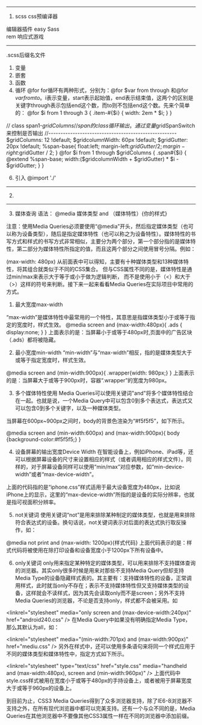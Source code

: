 --------------------------------------------------------------------------
1. scss 
css预编译器

 编辑器插件 easy Sass      
        rem   响应式游戏


---------------------------------------------------------------------------
.scss后缀名文件

1. 变量  
2. 嵌套 
3. 函数 
4. 循环 @for
for循环有两种形式，分别为：@for $var from through 和@for $var from to 。$i表示变量，start表示起始值，end表示结束值，这两个的区别是关键字through表示包括end这个数，而to则不包括end这个数。先来个简单的：
@for $i from 1 through 3 { .item-#{$i} { width: 2em * $i; } }

// class span1-$gridColumns // span的class循环输出，通过变量$gridSpanSwitch来控制是否输出 //----------------------------------------------------- 
$gridColumns: 12 !default; $gridcolumnWidth: 60px !default; $gridGutter: 20px !default; %span-base{ float:left; margin-left:$gridGutter / 2; margin-right:$gridGutter / 2; } @for $i from 1 through $gridColumns { .span#{$i} { @extend %span-base; width:($gridcolumnWidth + $gridGutter) * $i - $gridGutter; } }



6. 引入 @import './'
----------------------------------------------------------------------------
2. <meta name="viewport" content="width=device-width, initial-scale=1.0">
----------------------------------------------------------------------------
3. 媒体查询
语法：
@media 媒体类型 and （媒体特性）{你的样式}

注意：使用Media Queries必须要使用“@media”开头，然后指定媒体类型（也可以称为设备类型），随后是指定媒体特性（也可以称之为设备特性）。媒体特性的书写方式和样式的书写方式非常相似，主要分为两个部分，第一个部分指的是媒体特性，第二部分为媒体特性所指定的值，而且这两个部分之间使用冒号分隔。例如：

(max-width: 480px)
从前面表中可以得知，主要有十种媒体类型和13种媒体特性，将其组合就类似于不同的CSS集合。
但与CSS属性不同的是，媒体特性是通过min/max来表示大于等于或小于做为逻辑判断，
而不是使用小于（<）和大于（>）这样的符号来判断。接下来一起来看看Media Queries在实际项目中常用的方式。
1. 最大宽度max-width

“max-width”是媒体特性中最常用的一个特性，其意思是指媒体类型小于或等于指定的宽度时，样式生效。
@media screen and (max-width:480px){
 .ads {
   display:none;
  }
}
上面表示的是：当屏幕小于或等于480px时,页面中的广告区块（.ads）都将被隐藏。

2. 最小宽度min-width
“min-width”与“max-width”相反，指的是媒体类型大于或等于指定宽度时，样式生效。

@media screen and (min-width:900px){
.wrapper{width: 980px;}
}
上面表示的是：当屏幕大于或等于900px时，容器“.wrapper”的宽度为980px。


3. 多个媒体特性使用
Media Queries可以使用关键词"and"将多个媒体特性结合在一起。也就是说，一个Media Query中可以包含0到多个表达式，表达式又可以包含0到多个关键字，以及一种媒体类型。

当屏幕在600px~900px之间时，body的背景色渲染为“#f5f5f5”，如下所示。

@media screen and (min-width:600px) and (max-width:900px){
  body {background-color:#f5f5f5;}
}

4. 设备屏幕的输出宽度Device Width
在智能设备上，例如iPhone、iPad等，还可以根据屏幕设备的尺寸来设置相应的样式（或者调用相应的样式文件）。同样的，对于屏幕设备同样可以使用“min/max”对应参数，如“min-device-width”或者“max-device-width”。

<link rel="stylesheet" media="screen and (max-device-width:480px)" href="iphone.css" />
上面的代码指的是“iphone.css”样式适用于最大设备宽度为480px，比如说iPhone上的显示，这里的“max-device-width”所指的是设备的实际分辨率，也就是指可视面积分辨率。

5. not关键词
使用关键词“not”是用来排除某种制定的媒体类型，也就是用来排除符合表达式的设备。换句话说，not关键词表示对后面的表达式执行取反操作，如：

@media not print and (max-width: 1200px){样式代码}
上面代码表示的是：样式代码将被使用在除打印设备和设备宽度小于1200px下所有设备中。

6. only关键词
only用来指定某种特定的媒体类型，可以用来排除不支持媒体查询的浏览器。其实only很多时候是用来对那些不支持Media Query但却支持Media Type的设备隐藏样式表的。其主要有：支持媒体特性的设备，正常调用样式，此时就当only不存在；表示不支持媒体特性但又支持媒体类型的设备，这样就会不读样式，因为其先会读取only而不是screen；另外不支持Media Queries的浏览器，不论是否支持only，样式都不会被采用。如

<linkrel="stylesheet" media="only screen and (max-device-width:240px)" href="android240.css" />
在Media Query中如果没有明确指定Media Type，那么其默认为all，如：

<linkrel="stylesheet" media="(min-width:701px) and (max-width:900px)" href="mediu.css" />
另外在样式中，还可以使用多条语句来将同一个样式应用于不同的媒体类型和媒体特性中，指定方式如下所示。

<linkrel="stylesheet" type="text/css" href="style.css" media="handheld and (max-width:480px), screen and (min-width:960px)" />
上面代码中style.css样式被用在宽度小于或等于480px的手持设备上，或者被用于屏幕宽度大于或等于960px的设备上。

到目前为止，CSS3 Media Queries得到了众多浏览器支持，除了IE6-8浏览器不支持之外，在所有现代浏览器中都可以完美支持。还有一个与众不同的是，Media Queries在其他浏览器中不要像其他CSS3属性一样在不同的浏览器中添加前缀。








